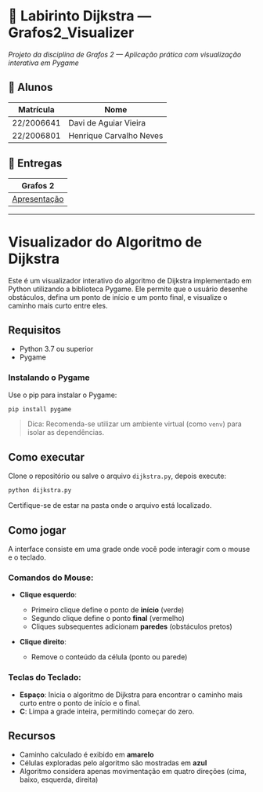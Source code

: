# 🧩 Labirinto Dijkstra — Grafos2_Visualizer

*Projeto da disciplina de Grafos 2 — Aplicação prática com visualização interativa em Pygame*

## 👥 Alunos
| Matrícula | Nome |
|----------|------|
| 22/2006641 | Davi de Aguiar Vieira |
| 22/2006801 | Henrique Carvalho Neves |

## 📝 Entregas
| Grafos 2 |
|----------|
| [Apresentação](https://youtu.be/YPM7M-FsL2Y) 
---


# Visualizador do Algoritmo de Dijkstra

Este é um visualizador interativo do algoritmo de Dijkstra implementado em Python utilizando a biblioteca Pygame. Ele permite que o usuário desenhe obstáculos, defina um ponto de início e um ponto final, e visualize o caminho mais curto entre eles.

## Requisitos

* Python 3.7 ou superior
* Pygame

### Instalando o Pygame

Use o pip para instalar o Pygame:

```bash
pip install pygame
```

> Dica: Recomenda-se utilizar um ambiente virtual (como `venv`) para isolar as dependências.

## Como executar

Clone o repositório ou salve o arquivo `dijkstra.py`, depois execute:

```bash
python dijkstra.py
```

Certifique-se de estar na pasta onde o arquivo está localizado.

## Como jogar

A interface consiste em uma grade onde você pode interagir com o mouse e o teclado.

### Comandos do Mouse:

* **Clique esquerdo**:

  * Primeiro clique define o ponto de **início** (verde)
  * Segundo clique define o ponto **final** (vermelho)
  * Cliques subsequentes adicionam **paredes** (obstáculos pretos)

* **Clique direito**:

  * Remove o conteúdo da célula (ponto ou parede)

### Teclas do Teclado:

* **Espaço**: Inicia o algoritmo de Dijkstra para encontrar o caminho mais curto entre o ponto de início e o final.
* **C**: Limpa a grade inteira, permitindo começar do zero.

## Recursos

* Caminho calculado é exibido em **amarelo**
* Células exploradas pelo algoritmo são mostradas em **azul**
* Algoritmo considera apenas movimentação em quatro direções (cima, baixo, esquerda, direita)
